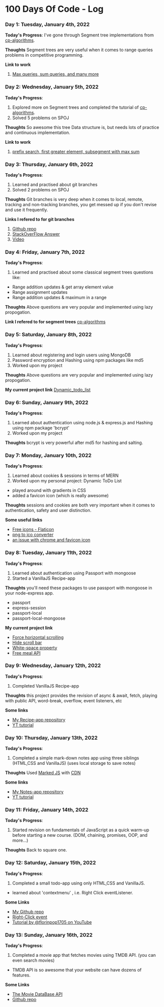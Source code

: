 # 100 Days Of Code - Log

### Day 1: Tuesday, January 4th, 2022

**Today's Progress**: I've gone through Segment tree implementations from [cp-algorithms](https://cp-algorithms.com/data_structures/segment_tree.html).

**Thoughts** Segment trees are very useful when it comes to range queries problems in competitive programming.

**Link to work**
1. [Max queries, sum queries, and many more](https://github.com/chawlajay/algorithms_cpp/tree/main/segmentTrees)

### Day 2: Wednesday, January 5th, 2022

**Today's Progress**: 
1. Explored more on Segment trees and completed the tutorial of [cp-algorithms](https://cp-algorithms.com/data_structures/segment_tree.html).
2. Solved 5 problems on SPOJ

**Thoughts** So awesome this tree Data structure is, but needs lots of practice and continuous implementation.

**Link to work**
1. [prefix search, first greater element, subsegment with max sum](https://github.com/chawlajay/algorithms_cpp/tree/main/segmentTrees)

### Day 3: Thursday, January 6th, 2022

**Today's Progress**: 
1. Learned and practised about git branches
2. Solved 2 problems on SPOJ

**Thoughts** Git branches is very deep when it comes to local, remote, tracking and non-tracking branches, you get messed up if you don't revise and use it frequently.

**Links I refered to for git branches**
1.  [Github repo](https://t.co/hTtH3AFBeF)
2.  [StackOverFlow Answer](https://t.co/8Sogo6KHMN)
3.  [Video](https://t.co/GssbOXnTfP)

### Day 4: Friday, January 7th, 2022

**Today's Progress**: 
1. Learned and practised about some classical segment trees questions like:
- Range addition updates & get array element value
- Range assignment updates
- Range addition updates & maximum in a range

**Thoughts** Above questions are very popular and implemented using lazy propogation.

**Link I refered to for segment trees**
[cp-algorithms](https://cp-algorithms.com/data_structures/segment_tree.html)

### Day 5: Saturday, January 8th, 2022

**Today's Progress**: 
1. Learned about registering and login users using MongoDB
2. Password encryption and Hashing using npm packages like md5
3. Worked upon my project

**Thoughts** Above questions are very popular and implemented using lazy propogation.

**My current project link**
[Dynamic_todo_list](https://github.com/chawlajay/Dynamic_TODO_List)

### Day 6: Sunday, January 9th, 2022

**Today's Progress**: 
1. Learned about authentication using node.js & express.js and Hashing using npm package 'bcrypt'
2. Worked upon my project

**Thoughts** bcrypt is very powerful after md5 for hashing and salting.

### Day 7: Monday, January 10th, 2022

**Today's Progress**: 
1. Learned about cookies & sessions in terms of MERN
2. Worked upon my personal project: Dynamic ToDo List
  - played around with gradients in CSS
  - added a favicon icon (which is really awesome)

**Thoughts** sessions and cookies are both very important when it comes to authentication, safety and user distinction.

**Some useful links**
- [Free icons - Flaticon](https://www.flaticon.com/)
- [png to ico converter](https://cloudconvert.com/png-to-ico)
- [an issue with chrome and favicon icon](https://stackoverflow.com/questions/13780402/html-favicon-ico-wont-show-on-google-chrome)

### Day 8: Tuesday, January 11th, 2022

**Today's Progress**: 
1. Learned about authentication using Passport with mongoose
2. Started a VanillaJS Recipe-app

**Thoughts** you'll need these packages to use passport with mongoose in your node-express app. 
- passport
- express-session
- passport-local
- passport-local-mongoose

**My current project link**
- [Force horizontal scrolling](https://stackoverflow.com/questions/9707807/how-to-force-horizontal-scrolling-in-an-html-list-using-css)
- [Hide scroll bar](https://stackoverflow.com/questions/16670931/hide-scroll-bar-but-while-still-being-able-to-scroll)
- [White-space property](https://css-tricks.com/almanac/properties/w/whitespace/)
- [Free meal API](https://themealdb.com/api.php)

### Day 9: Wednesday, January 12th, 2022

**Today's Progress**: 
1. Completed VanillaJS Recipe-app

**Thoughts** this project provides the revision of async & await, fetch, playing with public API, word-break, overflow, event listeners, etc

**Some links**
- [My Recipe-app repository](https://github.com/chawlajay/JavaScript_projects/tree/master/recipe-app)
- [YT tutorial](https://youtu.be/dtKciwk_si4)

### Day 10: Thursday, January 13th, 2022

**Today's Progress**: 
1. Completed a simple mark-down notes app using three siblings (HTML,CSS and VanillaJS)
(uses local storage to save notes)

**Thoughts** Used [Marked JS](https://marked.js.org/) with [CDN](https://cdnjs.com/libraries/marked)

**Some links**
- [My Notes-app repository](https://github.com/chawlajay/JavaScript_projects/tree/master/notes-app)
- [YT tutorial](https://youtu.be/dtKciwk_si4)

### Day 11: Friday, January 14th, 2022

**Today's Progress**: 
1. Started revision on fundamentals of JavaScript as a quick warm-up before starting a new course.
(DOM, chaining, promises, OOP, and more...)

**Thoughts** Back to square one.

### Day 12: Saturday, January 15th, 2022

**Today's Progress**: 
1. Completed a small todo-app using only HTML,CSS and VanillaJS.
- learned about 'contextmenu' , i.e. Right Click eventListener.

**Some Links**
- [My Github repo](https://github.com/chawlajay/JavaScript_projects/tree/master/todo-app)
- [Right-Click event](https://developer.mozilla.org/en-US/docs/Web/API/Element/contextmenu_event)
- [Tutorial by @florinpop1705 on YouTube](https://youtu.be/dtKciwk_si4)
 
### Day 13: Sunday, January 16th, 2022

**Today's Progress**: 
1. Completed a movie app that fetches movies using TMDB API. (you can even search movies)
- TMDB API is so awesome that your website can have dozens of features.

**Some Links**
- [The Movie DataBase API](https://developers.themoviedb.org/3/getting-started)
- [Github repo](https://github.com/chawlajay/JavaScript_projects/tree/master/movie-app)

